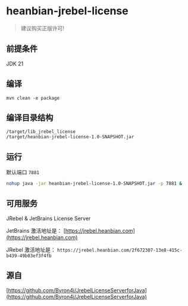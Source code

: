 
# heanbian-jrebel-license

> 建议购买正版许可!


## 前提条件

JDK 21

## 编译

```
mvn clean -e package
```

## 编译目录结构

```
/target/lib_jrebel_license
/target/heanbian-jrebel-license-1.0-SNAPSHOT.jar
```

## 运行

默认端口 ``7881``

```bash
nohup java -jar heanbian-jrebel-license-1.0-SNAPSHOT.jar -p 7881 &
```

## 可用服务

JRebel & JetBrains License Server

JetBrains 激活地址是： [https://jrebel.heanbian.com](https://jrebel.heanbian.com)

JRebel 激活地址是： ``https://jrebel.heanbian.com/2f672307-13e8-415c-b439-49b03ef3f4fb``

## 源自

[https://github.com/Byron4j/JrebelLicenseServerforJava](https://github.com/Byron4j/JrebelLicenseServerforJava)
